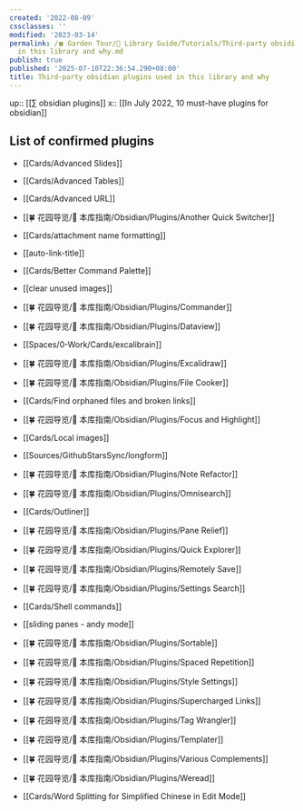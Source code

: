 ```yaml
---
created: '2022-08-09'
cssclasses: ''
modified: '2023-03-14'
permalink: /🍀 Garden Tour/🧰 Library Guide/Tutorials/Third-party obsidian plugins used
  in this library and why.md
publish: true
published: '2025-07-10T22:36:54.290+08:00'
title: Third-party obsidian plugins used in this library and why
---
```

up:: [[∑ obsidian plugins]]
x:: [[In July 2022, 10 must-have plugins for obsidian]]

## List of confirmed plugins

- [[Cards/Advanced Slides]]
- [[Cards/Advanced Tables]]
- [[Cards/Advanced URL]]
- [[🍀 花园导览/🧰 本库指南/Obsidian/Plugins/Another Quick Switcher]]
- [[Cards/attachment name formatting]]
- [[auto-link-title]]
- [[Cards/Better Command Palette]]
- [[clear unused images]]
- [[🍀 花园导览/🧰 本库指南/Obsidian/Plugins/Commander]]
- [[🍀 花园导览/🧰 本库指南/Obsidian/Plugins/Dataview]]
- [[Spaces/0-Work/Cards/excalibrain]]
- [[🍀 花园导览/🧰 本库指南/Obsidian/Plugins/Excalidraw]]
- [[🍀 花园导览/🧰 本库指南/Obsidian/Plugins/File Cooker]]
- [[Cards/Find orphaned files and broken links]]
- [[🍀 花园导览/🧰 本库指南/Obsidian/Plugins/Focus and Highlight]]

- [[Cards/Local images]]

- [[Sources/GithubStarsSync/longform]]
- [[🍀 花园导览/🧰 本库指南/Obsidian/Plugins/Note Refactor]]
- [[🍀 花园导览/🧰 本库指南/Obsidian/Plugins/Omnisearch]]
- [[Cards/Outliner]]
- [[🍀 花园导览/🧰 本库指南/Obsidian/Plugins/Pane Relief]]
- [[🍀 花园导览/🧰 本库指南/Obsidian/Plugins/Quick Explorer]]
- [[🍀 花园导览/🧰 本库指南/Obsidian/Plugins/Remotely Save]]
- [[🍀 花园导览/🧰 本库指南/Obsidian/Plugins/Settings Search]]
- [[Cards/Shell commands]]
- [[sliding panes - andy mode]]
- [[🍀 花园导览/🧰 本库指南/Obsidian/Plugins/Sortable]]
- [[🍀 花园导览/🧰 本库指南/Obsidian/Plugins/Spaced Repetition]]
- [[🍀 花园导览/🧰 本库指南/Obsidian/Plugins/Style Settings]]
- [[🍀 花园导览/🧰 本库指南/Obsidian/Plugins/Supercharged Links]]
- [[🍀 花园导览/🧰 本库指南/Obsidian/Plugins/Tag Wrangler]]
- [[🍀 花园导览/🧰 本库指南/Obsidian/Plugins/Templater]]
- [[🍀 花园导览/🧰 本库指南/Obsidian/Plugins/Various Complements]]
- [[🍀 花园导览/🧰 本库指南/Obsidian/Plugins/Weread]]
- [[Cards/Word Splitting for Simplified Chinese in Edit Mode]] 